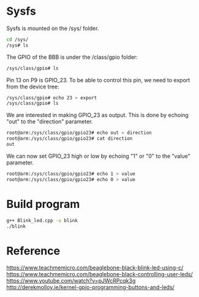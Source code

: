 # Sysfs
Sysfs  is mounted on the /sys/ folder.
```sh
cd /sys/
/sys# ls
```

The GPIO of the BBB is under the /class/gpio folder:
```sh
/sys/class/gpio# ls
```

Pin 13 on P9 is GPIO_23. To be able to control this pin, we need to export from the device tree:
```sh
/sys/class/gpio# echo 23 > export
/sys/class/gpio# ls
```

We are interested in making GPIO_23 as output. This is done by echoing "out" to the "direction" parameter.
```sh
root@arm:/sys/class/gpio/gpio23# echo out > direction
root@arm:/sys/class/gpio/gpio23# cat direction
out
```

We can now set GPIO_23 high or low by echoing "1" or "0" to the "value" parameter.
```sh
root@arm:/sys/class/gpio/gpio23# echo 1 > value
root@arm:/sys/class/gpio/gpio23# echo 0 > value
```

# Build program
```sh
g++ Blink_led.cpp -o blink
./blink
```
# Reference
https://www.teachmemicro.com/beaglebone-black-blink-led-using-c/  
https://www.teachmemicro.com/beaglebone-black-controlling-user-leds/  
https://www.youtube.com/watch?v=pJWcRPcqk3g
http://derekmolloy.ie/kernel-gpio-programming-buttons-and-leds/
